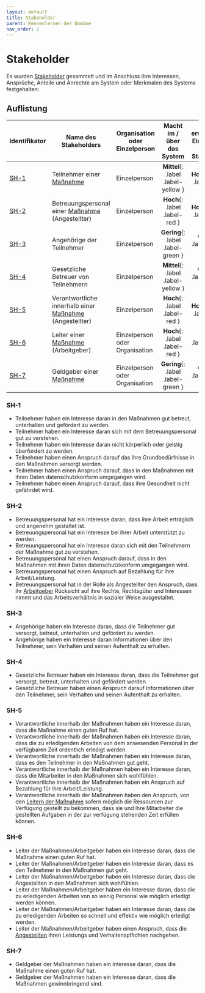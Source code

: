 ```yaml
---
layout: default
title: Stakeholder
parent: Kennenlernen der Domäne
nav_order: 2
---
```



# Stakeholder 
Es wurden [Stakeholder](/glossar#stakeholder) gesammelt und im Anschluss ihre Interessen, Ansprüche, Anteile und Anrechte am System oder Merkmalen des Systems festgehalten:
## Auflistung 

| Identifikator    | Name des Stakeholders      | Organisation oder Einzelperson    | Macht im / über das System | Zu erwartender Einfluss auf die Stakeholder |
|-----------------|---------------------------| ----------------------------------|:---------------------------------:|:---------------------------------:|
| [SH-1](#sh-1)             | Teilnehmer einer [Maßnahme](/glossar#ma%C3%9Fnahme)  | Einzelperson                      | **Mittel**{: .label .label-yellow }  | **Hoch**{: .label .label-red }  | 
| [SH-2](#sh-2)            | Betreuungspersonal einer [Maßnahme](/glossar#ma%C3%9Fnahme) (Angestellter)	| Einzelperson                      | **Hoch**{: .label .label-red } | **Hoch**{: .label .label-red } | 
| [SH-3](#sh-3)            | Angehörige der Teilnehmer  | Einzelperson                      | **Gering**{: .label .label-green } | **Gering**{: .label .label-green }  | 
| [SH-4](#sh-4)            | Gesetzliche Betreuer von Teilnehmern	| Einzelperson                      |  **Mittel**{: .label .label-yellow }  | **Gering**{: .label .label-green }  | 
| [SH-5](#sh-5)            | Verantwortliche innerhalb einer [Maßnahme](/glossar#ma%C3%9Fnahme) (Angestellter)	    | Einzelperson          | **Hoch**{: .label .label-red }  | **Hoch**{: .label .label-red } |
| [SH-6](#sh-6)            | Leiter einer [Maßnahme](/glossar#ma%C3%9Fnahme) (Arbeitgeber)	    | Einzelperson oder Organisation          | **Hoch**{: .label .label-red }  | **Mittel**{: .label .label-yellow } |  
| [SH-7](#sh-7)            | Geldgeber einer [Maßnahme](/glossar#ma%C3%9Fnahme)	| Einzelperson oder Organisation                    |  **Gering**{: .label .label-green } | **Gering**{: .label .label-green }  | 


### SH-1
* Teilnehmer haben ein Interesse daran in den Maßnahmen gut betreut, unterhalten und gefördert zu werden. 
* Teilnehmer haben ein Interesse daran sich mit dem Betreuungspersonal gut zu verstehen.
* Teilnehmer haben ein Interesse daran nicht körperlich oder geistig überfordert zu werden.
* Teilnehmer haben einen Anspruch darauf das ihre Grundbedürfnisse in den Maßnahmen versorgt werden.
* Teilnehmer haben einen Anspruch darauf, dass in den Maßnahmen mit ihren Daten datenschutzkonform umgegangen wird.
* Teilnehmer haben einen Anspruch darauf, dass ihre Gesundheit nicht gefährdet wird. 

### SH-2
* Betreuungspersonal hat ein Interesse daran, dass ihre Arbeit erträglich und angenehm gestaltet ist.
* Betreuungspersonal hat ein Interesse bei ihrer Arbeit unterstützt zu werden.
* Betreuungspersonal hat ein Interesse daran sich mit den Teilnehmern der Maßnahme gut zu verstehen. 
* Betreuungspersonal hat einen Anspruch darauf, dass in den Maßnahmen mit ihren Daten datenschutzkonform umgegangen wird.
* Betreuungspersonal hat einen Anspruch auf Bezahlung für ihre Arbeit/Leistung.
* Betreuungspersonal hat in der Rolle als Angestellter den Anspruch, dass ihr [Arbeitgeber](#sh-6) Rücksicht auf ihre Rechte, Rechtsgüter und Interessen nimmt und das Arbeitsverhältnis in sozialer Weise ausgestaltet.

### SH-3
* Angehörige haben ein Interesse daran, dass die Teilnehmer gut versorgt, betreut, unterhalten und gefördert zu werden.
* Angehörige haben ein Interesse daran Informationen über den Teilnehmer, sein Verhalten und seinen Aufenthalt zu erhalten.

### SH-4
* Gesetzliche Betreuer haben ein Interesse daran, dass die Teilnehmer gut versorgt, betreut, unterhalten und gefördert werden.
* Gesetzliche Betreuer haben einen Anspruch darauf Informationen über den Teilnehmer, sein Verhalten und seinen Aufenthalt zu erhalten.

### SH-5
* Verantwortliche innerhalb der Maßnahmen haben ein Interesse daran, dass die Maßnahme einen guten Ruf hat. 
* Verantwortliche innerhalb der Maßnahmen haben ein Interesse daran, dass die zu erledigenden Arbeiten von dem anwesenden Personal in der verfügbaren Zeit ordentlich erledigt werden. 
* Verantwortliche innerhalb der Maßnahmen haben ein Interesse daran, dass es den Teilnehmer in den Maßnahmen gut geht.
* Verantwortliche innerhalb der Maßnahmen haben ein Interesse daran, dass die Mitarbeiter in den Maßnahmen sich wohlfühlen.
* Verantwortliche innerhalb der Maßnahmen haben ein Anspruch auf Bezahlung für ihre Arbeit/Leistung.
* Verantwortliche innerhalb der Maßnahmen haben den Anspruch, von den [Leitern der Maßnahme](#sh-6) sofern möglich die Ressourcen zur Verfügung gestellt zu bekommen, dass sie und ihre Mitarbeiter die gestellten Aufgaben in der zur verfügung stehenden Zeit erfüllen können.


### SH-6
* Leiter der Maßnahmen/Arbeitgeber haben ein Interesse daran, dass die Maßnahme einen guten Ruf hat. 
* Leiter der Maßnahmen/Arbeitgeber haben ein Interesse daran, dass es den Teilnehmer in den Maßnahmen gut geht.
* Leiter der Maßnahmen/Arbeitgeber haben ein Interesse daran, dass die Angestellten in den Maßnahmen sich wohlfühlen.
* Leiter der Maßnahmen/Arbeitgeber haben ein Interesse daran, dass die zu erledigenden Arbeiten von so wenig Personal wie möglich erledigt werden können.
* Leiter der Maßnahmen/Arbeitgeber haben ein Interesse daran, dass die zu erledigenden Arbeiten  so schnell und effektiv wie möglich erledigt werden.
* Leiter der Maßnahmen/Arbeitgeber haben einen Anspruch, dass die [Angestellten](#sh-2) ihren Leistungs und Verhaltenspflichten nachgehen.


### SH-7
* Geldgeber der Maßnahmen haben ein Interesse daran, dass die Maßnahme einen guten Ruf hat. 
* Geldgeber der Maßnahmen haben ein Interesse daran, dass die Maßnahmen gewinnbringend sind.



